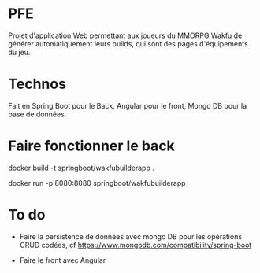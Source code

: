 # PFE 
Projet d'application Web permettant aux joueurs du MMORPG Wakfu de générer automatiquement leurs builds, qui sont des pages d'équipements du jeu.

# Technos
Fait en Spring Boot pour le Back, Angular pour le front, Mongo DB pour la base de données.

# Faire fonctionner le back
docker build -t springboot/wakfubuilderapp .

docker run -p 8080:8080 springboot/wakfubuilderapp

# To do
- Faire la persistence de données avec mongo DB pour les opérations CRUD codées, cf https://www.mongodb.com/compatibility/spring-boot

- Faire le front avec Angular

